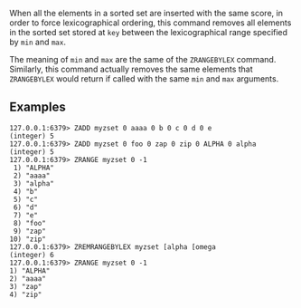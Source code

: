 When all the elements in a sorted set are inserted with the same score, in order to force lexicographical ordering, this command removes all elements in the sorted set stored at `key` between the lexicographical range specified by `min` and `max`.

The meaning of `min` and `max` are the same of the `ZRANGEBYLEX` command. Similarly, this command actually removes the same elements that `ZRANGEBYLEX` would return if called with the same `min` and `max` arguments.

## Examples

```
127.0.0.1:6379> ZADD myzset 0 aaaa 0 b 0 c 0 d 0 e
(integer) 5
127.0.0.1:6379> ZADD myzset 0 foo 0 zap 0 zip 0 ALPHA 0 alpha
(integer) 5
127.0.0.1:6379> ZRANGE myzset 0 -1
 1) "ALPHA"
 2) "aaaa"
 3) "alpha"
 4) "b"
 5) "c"
 6) "d"
 7) "e"
 8) "foo"
 9) "zap"
10) "zip"
127.0.0.1:6379> ZREMRANGEBYLEX myzset [alpha [omega
(integer) 6
127.0.0.1:6379> ZRANGE myzset 0 -1
1) "ALPHA"
2) "aaaa"
3) "zap"
4) "zip"
```
